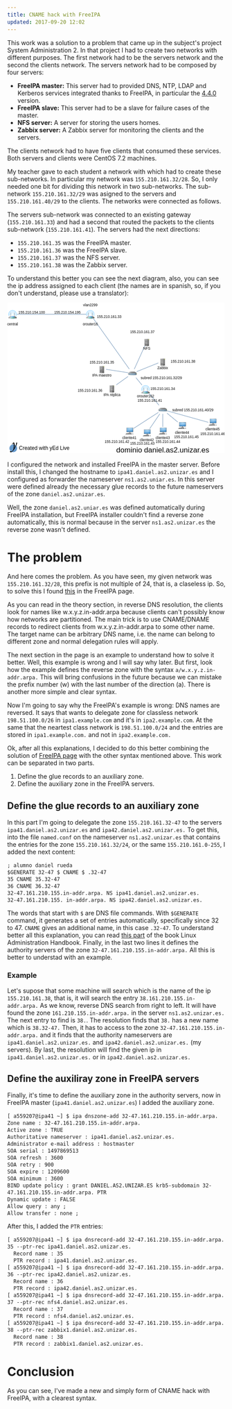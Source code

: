 ```yaml
---
title: CNAME hack with FreeIPA
updated: 2017-09-20 12:02
---
```



This work was a solution to a problem that came up in the subject's project System Administration 2. In that project I had to create two networks with different purposes. The first network had to be the servers network and the second the clients network. The servers network had to be composed by four servers:

- **FreeIPA master:** This server had to provided DNS, NTP, LDAP and Kerberos services integrated thanks to FreeIPA, in particular the [4.4.0](http://www.freeipa.org/page/Releases/4.4.0) version.
- **FreeIPA slave:** This server had to be a slave for failure cases of the master.
- **NFS server:** A server for storing the users homes.
- **Zabbix server:** A Zabbix server for monitoring the clients and the servers.

The clients network had to have five clients that consumed these services. Both servers and clients were CentOS 7.2 machines.


My teacher gave to each student a network with which had to create these sub-networks. In particular my network was `155.210.161.32/28`. So, I only needed one bit for dividing this network in two sub-networks. The sub-network `155.210.161.32/29` was asigned to the servers and `155.210.161.40/29` to the clients. The networks were connected as follows.

The servers sub-network was connected to an existing gateway (`155.210.161.33`) and had a second that routed the packets to the clients sub-network (`155.210.161.41`). The servers had the next directions:

- `155.210.161.35` was the FreeIPA master.
- `155.210.161.36` was the FreeIPA slave.
- `155.210.161.37` was the NFS server.
- `155.210.161.38` was the Zabbix server.


To understand this better you can see the next diagram, also, you can see the ip address assigned to each client (the names are in spanish, so, if you don't understand, please use a translator):

![Diagram](../postsImages/CNAME-hack-with-FreeIPA/network_diagram.png)


I configured the network and installed FreeIPA in the master server. Before install this, I changed the hostname to `ipa41.daniel.as2.unizar.es` and I configured as forwarder the nameserver `ns1.as2.uniar.es`. In this server were defined already the necessary glue records to the future nameservers of the zone `daniel.as2.unizar.es`.

Well, the zone `daniel.as2.uniar.es` was defined automatically during FreeIPA installation, but FreeIPA installer couldn't find a reverse zone automatically, this is normal because in the server `ns1.as2.unizar.es` the reverse zone wasn't defined.

# The problem
And here comes the problem. As you have seen, my given network was `155.210.161.32/28`, this prefix is not multiple of 24, that is, a claseless ip. So, to solve this I found [this](https://www.freeipa.org/page/Howto/DNS_classless_IN-ADDR.ARPA_delegation) in the FreeIPA page. 

As you can read in the theory section, in reverse DNS resolution, the clients look for names like w.x.y.z.in-addr.arpa because clients can't possibly know how networks are partitioned. The main trick is to use CNAME/DNAME records to redirect clients from w.x.y.z.in-addr.arpa to some other name. The target name can be arbitrary DNS name, i.e. the name can belong to different zone and normal delegation rules will apply.

The next section in the page is an example to understand how to solve it better. Well, this example is wrong and I will say why later. But first, look how the example defines the reverse zone with the syntax `a/w.x.y.z.in-addr.arpa.` This will bring confusions in the future because we can mistake the prefix number (w) with the last number of the direction (a). There is another more simple and clear syntax.

Now I'm going to say why the FreeIPA's example is wrong: DNS names are reversed. It says that wants to delegate zone for classless network `198.51.100.0/26` in `ipa1.example.com` and it's in `ipa2.example.com`. At the same that the neartest class network is `198.51.100.0/24` and the entries are stored in `ipa1.example.com.` and not in `ipa2.example.com.`

Ok, after all this explanations, I decided to do this better combining the solution of [FreeIPA page](https://www.freeipa.org/page/Howto/DNS_classless_IN-ADDR.ARPA_delegation) with the other syntax mentioned above. This work can be separated in two parts.

1. Define the glue records to an auxiliary zone.
2. Define the auxiliary zone in the FreeIPA servers.

## Define the glue records to an auxiliary zone
In this part I'm going to delegate the zone `155.210.161.32-47` to the servers `ipa41.daniel.as2.unizar.es` and `ipa42.daniel.as2.unizar.es.` To get this, into the file `named.conf` on the nameserver `ns1.as2.unizar.es` that contains the entries for the zone `155.210.161.32/24`, or the same `155.210.161.0-255`, I added the next content:

```
; alumno daniel rueda
$GENERATE 32-47 $ CNAME $ .32-47
35 CNAME 35.32-47
36 CNAME 36.32-47
32-47.161.210.155.in-addr.arpa. NS ipa41.daniel.as2.unizar.es.
32-47.161.210.155. in-addr.arpa. NS ipa42.daniel.as2.unizar.es.
``` 


The words that start with `$` are DNS file commands. With `$GENERATE` command, it generates a set of entries automatically, specifically since 32 to 47. `CNAME` gives an additional name, in this case `.32-47`. To understand better all this explanation, you can read [this part](https://books.google.com.hk/books?id=GB_O89fnz_sC&lpg=PA406&dq=bind%20cname%20hack%20byte%20boundary&hl=es&pg=PA400#v=onepage&q=bind%20cname%20hack%20byte%20boundary&f=false) of the book Linux Administration Handbook. Finally, in the last two lines it defines the authority servers of the zone `32-47.161.210.155.in-addr.arpa.` All this is better to understad with an example.

### Example
Let's supose that some machine will search which is the name of the ip `155.210.161.38`, that is, it will search the entry `38.161.210.155.in-addr.arpa.` As we know, reverse DNS search from right to left. It will have found the zone `161.210.155.in-addr.arpa.` in the server `ns1.as2.unizar.es.` The next entry to find is `38.`. The resolution finds that `38.` has a new name which is `38.32-47.` Then, it has to access to the zone `32-47.161.210.155.in-addr.arpa.` and it finds that the authority nameservers are `ipa41.daniel.as2.unizar.es.` and `ipa42.daniel.as2.unizar.es.` (my servers). By last, the resolution will find the given ip in `ipa41.daniel.as2.unizar.es.` or in `ipa42.daniel.as2.unizar.es.`

## Define the auxiliray zone in FreeIPA servers
Finally, it's time to define the auxiliary zone in the authority servers, now in FreeIPA master (`ipa41.daniel.as2.unizar.es`) I added the auxiliary zone.

```
[ a559207@ipa41 ~] $ ipa dnszone-add 32-47.161.210.155.in-addr.arpa.
Zone name : 32-47.161.210.155.in-addr.arpa.
Active zone : TRUE
Authoritative nameserver : ipa41.daniel.as2.unizar.es.
Administrator e-mail address : hostmaster
SOA serial : 1497869513
SOA refresh : 3600
SOA retry : 900
SOA expire : 1209600
SOA minimum : 3600
BIND update policy : grant DANIEL.AS2.UNIZAR.ES krb5-subdomain 32-47.161.210.155.in-addr.arpa. PTR
Dynamic update : FALSE
Allow query : any ;
Allow transfer : none ;
``` 

After this, I added the `PTR` entries:

```
[ a559207@ipa41 ~] $ ipa dnsrecord-add 32-47.161.210.155.in-addr.arpa. 35 --ptr-rec ipa41.daniel.as2.unizar.es.
  Record name : 35
  PTR record : ipa41.daniel.as2.unizar.es.
[ a559207@ipa41 ~] $ ipa dnsrecord-add 32-47.161.210.155.in-addr.arpa. 36 --ptr-rec ipa42.daniel.as2.unizar.es.
  Record name : 36
  PTR record : ipa42.daniel.as2.unizar.es.
[ a559207@ipa41 ~] $ ipa dnsrecord-add 32-47.161.210.155.in-addr.arpa. 37 --ptr-rec nfs4.daniel.as2.unizar.es.
  Record name : 37
  PTR record : nfs4.daniel.as2.unizar.es.
[ a559207@ipa41 ~] $ ipa dnsrecord-add 32-47.161.210.155.in-addr.arpa. 38 --ptr-rec zabbix1.daniel.as2.unizar.es.
  Record name : 38
  PTR record : zabbix1.daniel.as2.unizar.es.
```

# Conclusion
As you can see, I've made a new and simply form of CNAME hack with FreeIPA, with a clearest syntax.